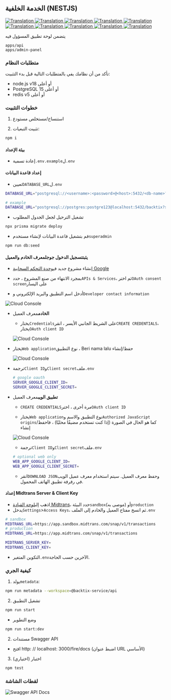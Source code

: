 ## الخدمة الخلفية (NESTJS)

<a href="./api-service.md">
  <img alt="Translation" src="https://img.shields.io/badge/Bahasa_Indonesia-blue?style=for-the-badge&logo=googletranslate&logoColor=blue&labelColor=white">
</a>
<a href="./api-service.en.md">
  <img alt="Translation" src="https://img.shields.io/badge/English-blue?style=for-the-badge&logo=googletranslate&logoColor=blue&labelColor=white">
</a>
<a href="./api-service.zh-CN.md">
  <img alt="Translation" src="https://img.shields.io/badge/简体中文-blue?style=for-the-badge&logo=googletranslate&logoColor=blue&labelColor=white">
</a>
<a href="./api-service.ja.md">
  <img alt="Translation" src="https://img.shields.io/badge/日本語-blue?style=for-the-badge&logo=googletranslate&logoColor=blue&labelColor=white">
</a>
<a href="./api-service.ar.md">
  <img alt="Translation" src="https://img.shields.io/badge/Arabic_عربي-blue?style=for-the-badge&logo=googletranslate&logoColor=blue&labelColor=white">
</a>
<a href="./api-service.pt.md">
  <img alt="Translation" src="https://img.shields.io/badge/Português-blue?style=for-the-badge&logo=googletranslate&logoColor=blue&labelColor=white">
</a>
<a href="./api-service.es.md">
  <img alt="Translation" src="https://img.shields.io/badge/Español-blue?style=for-the-badge&logo=googletranslate&logoColor=blue&labelColor=white">
</a>
<a href="./api-service.fr.md">
  <img alt="Translation" src="https://img.shields.io/badge/Français-blue?style=for-the-badge&logo=googletranslate&logoColor=blue&labelColor=white">
</a>
<a href="./api-service.vi.md">
  <img alt="Translation" src="https://img.shields.io/badge/Tiếng_Việt-blue?style=for-the-badge&logo=googletranslate&logoColor=blue&labelColor=white">
</a>
<a href="./api-service.hi.md">
  <img alt="Translation" src="https://img.shields.io/badge/Hindi_हिंदी-blue?style=for-the-badge&logo=googletranslate&logoColor=blue&labelColor=white">
</a>

يتضمن لوحة تطبيق المسؤول فيه

    apps/api
    apps/admin-panel

### متطلبات النظام

تأكد من أن نظامك يفي بالمتطلبات التالية قبل بدء التثبيت:

-   node.js v18 أو أعلى
-   PostgreSQL 15 أو أعلى
-   redis v5 أو أعلى

### خطوات التثبيت

1.  استنساخ/مستخلص مستودع

2.  تثبيت التبعيات:

```bash
npm i
```

#### بيئة الإعداد

-   إعادة تسمية`.env.example`ل`.env`

#### إعداد قاعدة البيانات

-   تعيين`DATABASE_URL`ل`.env`

```sh
DATABASE_URL="postgresql://<username>:<password>@<host>:5432/<db-name>?schema=public"

# example
DATABASE_URL="postgresql://postgres:postgre123@localhost:5432/backtix?schema=public"
```

-   تشغيل الترحيل لجعل الجدول المطلوب

```bash
npx prisma migrate deploy
```

-   قم بتشغيل قاعدة البيانات لإنشاء مستخدم`superadmin`

```bash
npm run db:seed
```

#### يثبت**تسجيل الدخول جوجل**معرف الخادم والعميل

-   إنشاء مشروع جديد في[وحدة التحكم السحابية Google](https://console.cloud.google.com/projectcreate)

-   بمجرد الانتهاء من صنع المشروع ، حدد`APIs & Services`، ثم اختر`OAuth consent screen`على اليسار

-   أدخل اسم التطبيق والبريد الإلكتروني و`Developer contact information`

![Cloud Console](/assets/Screenshot_1.png)

-   **الخادم**معرف العميل

    -   يختار`Credentials`على الشريط الجانبي الأيسر ، انقر`CREATE CREDENTIALS`، يختار`OAuth client ID`

    ![Cloud Console](/assets/Screenshot_2.png)


-   يختار`Web application`نوع التطبيق ، Beri nama lalu حفظ/إنشاء

    ![Cloud Console](/assets/Screenshot_3.png)

-   ترجمة`Client ID`و`Client secret`ملف`.env`

    ```sh
    # google oauth
    SERVER_GOOGLE_CLIENT_ID=
    SERVER_GOOGLE_CLIENT_SECRET=
    ```

-   **تطبيق الويب**معرف العميل

    -   `CREATE CREDENTIALS`مرة أخرى ، اختر`OAuth client ID`

    -   يختار`Web application`نوع التطبيق والاسم و`Authorized JavaScript origins`كما هو الحال في الصورة (إذا كنت تستخدم مضيفًا محليًا) ، فاحفظ/إنشاء

    ![Cloud Console](/assets/Screenshot_4.png)

    -   ترجمة`Client ID`و`Client secret`ملف`.env`

    ```sh
    # optional web only
    WEB_APP_GOOGLE_CLIENT_ID=
    WEB_APP_GOOGLE_CLIENT_SECRET=
    ```

    -   انقر`DOWNLOAD JSON`وحفظ معرف العميل. سيتم استخدام معرف عميل الويب في رفرفة تطبيق الهاتف المحمول.

#### إعداد Midtrans Server & Client Key

-   اذهب إلى[لوحة القيادة Midtrans](https://dashboard.midtrans.com/)، حدد البيئة`sandbox`(موصى به) أو`production`
-   يدخل`Settings`>`Access Keys`، ثم انسخ مفتاح العميل والخادم إلى الملف`.env`

```sh
# sandbox
MIDTRANS_URL=https://app.sandbox.midtrans.com/snap/v1/transactions
# production
MIDTRANS_URL=https://app.midtrans.com/snap/v1/transactions

MIDTRANS_SERVER_KEY=
MIDTRANS_CLIENT_KEY=
```

-   التكوين المتغير`.env`الآخرين حسب الحاجة.

### كيفية الجري

1.  يولد`metadata`:

```bash
npm run metadata --workspace=@backtix-service/api
```

2.  تشغيل التطبيق

```bash
npm run start
```

-   وضع التطوير

```bash
npm run start:dev
```

2.  مستندات Swagger API

-   افتح http&#x3A; // localhost: 3000/fire/docs (اضبط عنوان URL الأساسي)

3.  اختبار (اختياري)

```bash
npm test
```

### لقطات الشاشة

![Swagger API Docs](/assets/swagger.png)
